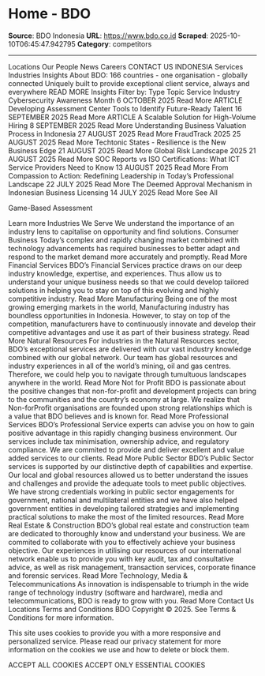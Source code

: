 # Home - BDO

**Source**: BDO Indonesia
**URL**: https://www.bdo.co.id
**Scraped**: 2025-10-10T06:45:47.942795
**Category**: competitors

---

Locations
Our People
News
Careers
CONTACT US
INDONESIA
Services
Industries
Insights
About
BDO: 166 countries - one organisation - globally connected
Uniquely built to provide exceptional client service, always and everywhere
READ MORE
Insights
Filter by:
Type
Topic
Service
Industry
Cybersecurity Awareness Month
6 OCTOBER 2025
Read More
ARTICLE
Developing Assessment Center Tools to Identify Future-Ready Talent
16 SEPTEMBER 2025
Read More
ARTICLE
A Scalable Solution for High-Volume Hiring
8 SEPTEMBER 2025
Read More
Understanding Business Valuation Process in Indonesia
27 AUGUST 2025
Read More
FraudTrack 2025
25 AUGUST 2025
Read More
Techtonic States - Resilience is the New Business Edge
21 AUGUST 2025
Read More
Global Risk Landscape 2025
21 AUGUST 2025
Read More
SOC Reports vs ISO Certifications: What ICT Service Providers Need to Know
13 AUGUST 2025
Read More
From Compassion to Action: Redefining Leadership in Today’s Professional Landscape
22 JULY 2025
Read More
The Deemed Approval Mechanism in Indonesian Business Licensing
14 JULY 2025
Read More
See All

Game-Based Assessment

Learn more
Industries We Serve
We understand the importance of an industry lens to capitalise on opportunity and find solutions.
Consumer Business
Today’s complex and rapidly changing market combined with technology advancements has required businesses to better adapt and respond to the market demand more accurately and promptly.
Read More
Financial Services
BDO’s Financial Services practice draws on our deep industry knowledge, expertise, and experiences. Thus allow us to understand your unique business needs so that we could develop tailored solutions in helping you to stay on top of this evolving and highly competitive industry.
Read More
Manufacturing
Being one of the most growing emerging markets in the world, Manufacturing industry has boundless opportunities in Indonesia. However, to stay on top of the competition, manufacturers have to continuously innovate and develop their competitive advantages and use it as part of their business strategy.
Read More
Natural Resources
For industries in the Natural Resources sector, BDO’s exceptional services are delivered with our vast industry knowledge combined with our global network. Our team has global resources and industry experiences in all of the world’s mining, oil and gas centres. Therefore, we could help you to navigate through tumultuous landscapes anywhere in the world.
Read More
Not for Profit
BDO is passionate about the positive changes that non-for-profit and development projects can bring to the communities and the country’s economy at large. We realize that Non-forProfit organisations are founded upon strong relationships which is a value that BDO believes and is known for.
Read More
Professional Services
BDO’s Professional Service experts can advise you on how to gain positive advantage in this rapidly changing business environment. Our services include tax minimisation, ownership advice, and regulatory compliance. We are commited to provide and deliver excellent and value added services to our clients.
Read More
Public Sector
BDO’s Public Sector services is supported by our distinctive depth of capabilities and expertise. Our local and global resources allowed us to better understand the issues and challenges and provide the adequate tools to meet public objectives. We have strong credentials working in public sector engagements for government, national and multilateral entities and we have also helped government entities in developing tailored strategies and implementing practical solutions to make the most of the limited resources.
Read More
Real Estate & Construction
BDO’s global real estate and construction team are dedicated to thoroughly know and understand your business. We are commited to collaborate with you to effectively achieve your business objective. Our experiences in utilising our resources of our international network enable us to provide you with key audit, tax and consultative advice, as well as risk management, transaction services, corporate finance and forensic services.
Read More
Technology, Media & Telecommunications
As innovation is indispensable to triumph in the wide range of technology industry (software and hardware), media and telecommunications, BDO is ready to grow with you.
Read More
Contact Us
Locations
Terms and Conditions
BDO Copyright © 2025. See Terms & Conditions for more information.

This site uses cookies to provide you with a more responsive and personalized service. Please read our privacy statement for more information on the cookies we use and how to delete or block them.

ACCEPT ALL COOKIES
ACCEPT ONLY ESSENTIAL COOKIES
